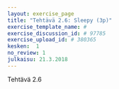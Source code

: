 ```yaml
---
layout: exercise_page
title: "Tehtävä 2.6: Sleepy (3p)"
exercise_template_name: #
exercise_discussion_id: # 97785
exercise_upload_id: # 380365
kesken:  1
no_review: 1
julkaisu: 21.3.2018
---
```


Tehtävä 2.6

